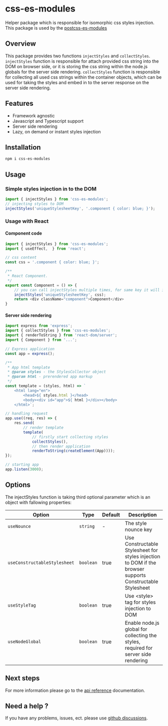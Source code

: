 # css-es-modules

Helper package which is responsible for isomorphic css styles injection.
This package is used by the [postcss-es-modules](https://github.com/majo44/postcss-es-modules)

## Overview
This package provides two functions `injectStyles` and `collectStyles`. `injectStyles` function 
is responsible for attach provided css string into the DOM on browser side, or it is storing 
the css string within the node.js globals for the server side rendering. `collectStyles` function
is responsible for collecting all used css strings within the container objects, which 
can be used for taking the styles and embed in to the server response on the server side rendering.

## Features
* Framework agnostic
* Javascript and Typescript support
* Server side rendering
* Lazy, on demand or instant styles injection

## Installation

```bash
npm i css-es-modules
```

## Usage

### Simple styles injection in to the DOM
```javascript
import { injectStyles } from 'css-es-modules';
// injecting styles to DOM
injectStyles('uniqueStylesheetKey', '.component { color: blue; }');
```
### Usage with React

#### Component code

```javascript
import { injectStyles } from 'css-es-modules';
import { useEffect,  } from 'react';

// css content
const css = '.component { color: blue; }';

/**
 * React Component.
 */
export const Component = () => {
    // you can call injectStyles multiple times, for same key it will inject the styles once 
    injectStyles('uniqueStylesheetKey', css);
    return <div className="component">Component</div>
}
```

#### Server side rendering

```javascript
import express from 'express';
import { collectStyles } from 'css-es-modules';
import { renderToString } from 'react-dom/server';
import { Component } from '...';

// Express application
const app = express();

/**
 * App html template
 * @param styles - the StylesCollector object
 * @param html - prerendered app markup
 */
const template = (styles, html) => `
    <html lang="en">
        <head>${ styles.html }</head>
        <body><div id="app">${ html }</div></body>
    </html>`;

// handling request
app.use((req, res) => {
    res.send(
        // render template
        template(
            // firstly start collecting styles
            collectStyles(),
            // then render application
            renderToString(createElement(App))));
});

// starting app
app.listen(3000);
```
## Options
The injectStyles function is taking third optional parameter which is an object with fallowing 
properties:

| Option | Type | Default | Description |
| --- | --- | --- | --- |
| `useNounce` | `string` | - | The style nounce key |
| `useConstructableStylesheet` | `boolean` | true | Use Constructable Stylesheet for styles injection to DOM if the browser supports Constructable Stylesheet |
| `useStyleTag` | `boolean` | true | Use \<style\> tag for styles injection to DOM |
| `useNodeGlobal` | `boolean` | true | Enable node.js global for collecting the styles, required for server side rendering |

## Next steps
For more information please go to the [api reference](./api/index.md) documentation.

## Need a help ?
If you have any problems, issues, ect. please use [github discussions](https://github.com/majo44/postcss-es-modules/discussions). 
